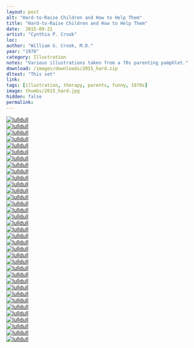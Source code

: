 ```yaml
---
layout: post
alt: "Hard-to-Raise Children and How to Help Them"
title: "Hard-to-Raise Children and How to Help Them"
date:  2015-09-21
artist: "Cynthia P. Crook"
loc: 
author: "William G. Crook, M.D."
year: "1970"
category: Illustration
notes: "Various illustrations taken from a 70s parenting pamphlet."
download: /images/downloads/2015_hard.zip
dltext: "This set"
link: 
tags: [illustration, therapy, parents, funny, 1970s]
image: thumbs/2015_hard.jpg
hidden: false
permalink:
---
```






<div class="post_image">
	<a href="{{ site.baseurl }}/images/posts/2015_hard/001.jpg" target="_blank">
	<img src="{{ site.baseurl }}/images/posts/2015_hard/001.jpg" alt="lulldull"></a>
</div>

<div class="post_image">
	<a href="{{ site.baseurl }}/images/posts/2015_hard/002.jpg" target="_blank">
	<img src="{{ site.baseurl }}/images/posts/2015_hard/002.jpg" alt="lulldull"></a>
</div>

<div class="post_image">
	<a href="{{ site.baseurl }}/images/posts/2015_hard/003.jpg" target="_blank">
	<img src="{{ site.baseurl }}/images/posts/2015_hard/003.jpg" alt="lulldull"></a>
</div>

<div class="post_image">
	<a href="{{ site.baseurl }}/images/posts/2015_hard/004.jpg" target="_blank">
	<img src="{{ site.baseurl }}/images/posts/2015_hard/004.jpg" alt="lulldull"></a>
</div>

<div class="post_image">
	<a href="{{ site.baseurl }}/images/posts/2015_hard/005.jpg" target="_blank">
	<img src="{{ site.baseurl }}/images/posts/2015_hard/005.jpg" alt="lulldull"></a>
</div>

<div class="post_image">
	<a href="{{ site.baseurl }}/images/posts/2015_hard/006.jpg" target="_blank">
	<img src="{{ site.baseurl }}/images/posts/2015_hard/006.jpg" alt="lulldull"></a>
</div>

<div class="post_image">
	<a href="{{ site.baseurl }}/images/posts/2015_hard/007.jpg" target="_blank">
	<img src="{{ site.baseurl }}/images/posts/2015_hard/007.jpg" alt="lulldull"></a>
</div>


<div class="post_image">
	<a href="{{ site.baseurl }}/images/posts/2015_hard/008.jpg" target="_blank">
	<img src="{{ site.baseurl }}/images/posts/2015_hard/008.jpg" alt="lulldull"></a>
</div>

<div class="post_image">
	<a href="{{ site.baseurl }}/images/posts/2015_hard/009.jpg" target="_blank">
	<img src="{{ site.baseurl }}/images/posts/2015_hard/009.jpg" alt="lulldull"></a>
</div>

<div class="post_image">
	<a href="{{ site.baseurl }}/images/posts/2015_hard/010.jpg" target="_blank">
	<img src="{{ site.baseurl }}/images/posts/2015_hard/010.jpg" alt="lulldull"></a>
</div>


<div class="post_image">
	<a href="{{ site.baseurl }}/images/posts/2015_hard/011.jpg" target="_blank">
	<img src="{{ site.baseurl }}/images/posts/2015_hard/011.jpg" alt="lulldull"></a>
</div>


<div class="post_image">
	<a href="{{ site.baseurl }}/images/posts/2015_hard/012.jpg" target="_blank">
	<img src="{{ site.baseurl }}/images/posts/2015_hard/012.jpg" alt="lulldull"></a>
</div>


<div class="post_image">
	<a href="{{ site.baseurl }}/images/posts/2015_hard/013.jpg" target="_blank">
	<img src="{{ site.baseurl }}/images/posts/2015_hard/013.jpg" alt="lulldull"></a>
</div>


<div class="post_image">
	<a href="{{ site.baseurl }}/images/posts/2015_hard/014.jpg" target="_blank">
	<img src="{{ site.baseurl }}/images/posts/2015_hard/014.jpg" alt="lulldull"></a>
</div>


<div class="post_image">
	<a href="{{ site.baseurl }}/images/posts/2015_hard/015.jpg" target="_blank">
	<img src="{{ site.baseurl }}/images/posts/2015_hard/015.jpg" alt="lulldull"></a>
</div>

<div class="post_image">
	<a href="{{ site.baseurl }}/images/posts/2015_hard/016.jpg" target="_blank">
	<img src="{{ site.baseurl }}/images/posts/2015_hard/016.jpg" alt="lulldull"></a>
</div>

<div class="post_image">
	<a href="{{ site.baseurl }}/images/posts/2015_hard/017.jpg" target="_blank">
	<img src="{{ site.baseurl }}/images/posts/2015_hard/017.jpg" alt="lulldull"></a>
</div>

<div class="post_image">
	<a href="{{ site.baseurl }}/images/posts/2015_hard/018.jpg" target="_blank">
	<img src="{{ site.baseurl }}/images/posts/2015_hard/018.jpg" alt="lulldull"></a>
</div>

<div class="post_image">
	<a href="{{ site.baseurl }}/images/posts/2015_hard/019.jpg" target="_blank">
	<img src="{{ site.baseurl }}/images/posts/2015_hard/019.jpg" alt="lulldull"></a>
</div>

<div class="post_image">
	<a href="{{ site.baseurl }}/images/posts/2015_hard/020.jpg" target="_blank">
	<img src="{{ site.baseurl }}/images/posts/2015_hard/020.jpg" alt="lulldull"></a>
</div>

<div class="post_image">
	<a href="{{ site.baseurl }}/images/posts/2015_hard/021.jpg" target="_blank">
	<img src="{{ site.baseurl }}/images/posts/2015_hard/021.jpg" alt="lulldull"></a>
</div>

<div class="post_image">
	<a href="{{ site.baseurl }}/images/posts/2015_hard/022.jpg" target="_blank">
	<img src="{{ site.baseurl }}/images/posts/2015_hard/022.jpg" alt="lulldull"></a>
</div>

<div class="post_image">
	<a href="{{ site.baseurl }}/images/posts/2015_hard/023.jpg" target="_blank">
	<img src="{{ site.baseurl }}/images/posts/2015_hard/023.jpg" alt="lulldull"></a>
</div>

<div class="post_image">
	<a href="{{ site.baseurl }}/images/posts/2015_hard/024.jpg" target="_blank">
	<img src="{{ site.baseurl }}/images/posts/2015_hard/024.jpg" alt="lulldull"></a>
</div>

<div class="post_image">
	<a href="{{ site.baseurl }}/images/posts/2015_hard/025.jpg" target="_blank">
	<img src="{{ site.baseurl }}/images/posts/2015_hard/025.jpg" alt="lulldull"></a>
</div>

<div class="post_image">
	<a href="{{ site.baseurl }}/images/posts/2015_hard/026.jpg" target="_blank">
	<img src="{{ site.baseurl }}/images/posts/2015_hard/026.jpg" alt="lulldull"></a>
</div>

<div class="post_image">
	<a href="{{ site.baseurl }}/images/posts/2015_hard/027.jpg" target="_blank">
	<img src="{{ site.baseurl }}/images/posts/2015_hard/027.jpg" alt="lulldull"></a>
</div>

<div class="post_image">
	<a href="{{ site.baseurl }}/images/posts/2015_hard/028.jpg" target="_blank">
	<img src="{{ site.baseurl }}/images/posts/2015_hard/028.jpg" alt="lulldull"></a>
</div>

<div class="post_image">
	<a href="{{ site.baseurl }}/images/posts/2015_hard/029.jpg" target="_blank">
	<img src="{{ site.baseurl }}/images/posts/2015_hard/029.jpg" alt="lulldull"></a>
</div>

<div class="post_image">
	<a href="{{ site.baseurl }}/images/posts/2015_hard/030.jpg" target="_blank">
	<img src="{{ site.baseurl }}/images/posts/2015_hard/030.jpg" alt="lulldull"></a>
</div>

<div class="post_image">
	<a href="{{ site.baseurl }}/images/posts/2015_hard/031.jpg" target="_blank">
	<img src="{{ site.baseurl }}/images/posts/2015_hard/031.jpg" alt="lulldull"></a>
</div>

<div class="post_image">
	<a href="{{ site.baseurl }}/images/posts/2015_hard/032.jpg" target="_blank">
	<img src="{{ site.baseurl }}/images/posts/2015_hard/032.jpg" alt="lulldull"></a>
</div>

<div class="post_image">
	<a href="{{ site.baseurl }}/images/posts/2015_hard/033.jpg" target="_blank">
	<img src="{{ site.baseurl }}/images/posts/2015_hard/033.jpg" alt="lulldull"></a>
</div>

<div class="post_image">
	<a href="{{ site.baseurl }}/images/posts/2015_hard/034.jpg" target="_blank">
	<img src="{{ site.baseurl }}/images/posts/2015_hard/034.jpg" alt="lulldull"></a>
</div>

<div class="post_image">
	<a href="{{ site.baseurl }}/images/posts/2015_hard/035.jpg" target="_blank">
	<img src="{{ site.baseurl }}/images/posts/2015_hard/035.jpg" alt="lulldull"></a>
</div>